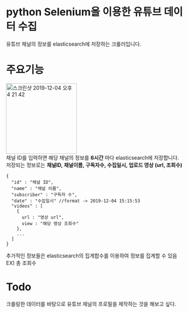 # python Selenium을 이용한 유튜브 데이터 수집
유튜브 채널의 정보를 elasticsearch에 저장하는 크롤러입니다.

# 주요기능
<img width="193" alt="스크린샷 2019-12-04 오후 4 21 42" src="https://user-images.githubusercontent.com/34993466/70121890-dadb0d00-16b2-11ea-9cc9-0519c2a725b9.png"> <br>
채널 ID를 입력하면 해당 채널의 정보를 **6시간** 마다 elasticsearch에 저장합니다.
<br>
저장되는 정보로는
**채널ID, 채널이름, 구독자수, 수집일시, 업로드 영상 (url, 조회수)**
```
{
  "id" : "채널 ID",
  "name" : "채널 이름",
  "subscriber" : "구독자 수",
  "date" : "수집일시" //format -> 2019-12-04 15:15:53
  "videos" : [
    {
      url : "영상 url",
      view : "해당 영상 조회수"
    },
    ...
  ]
}
```
추가적인 정보들은 elasticsearch의 집계합수를 이용하여 정보를 집계할 수 있음 <br>
EX) 총 조회수

# Todo
크롤링한 데이터를 바탕으로 유튜브 채널의 프로필을 제작하는 것을 해보고 싶다.
